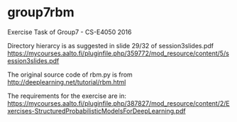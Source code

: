 # group7rbm
Exercise Task of Group7 - CS-E4050 2016

Directory hierarcy is as suggested in slide 29/32 of session3slides.pdf
https://mycourses.aalto.fi/pluginfile.php/359772/mod_resource/content/5/session3slides.pdf

The original source code of rbm.py is from http://deeplearning.net/tutorial/rbm.html

The requirements for the exercise are in: 
https://mycourses.aalto.fi/pluginfile.php/387827/mod_resource/content/2/Exercises-StructuredProbabilisticModelsForDeepLearning.pdf
